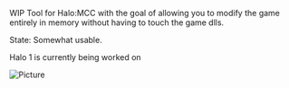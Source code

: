 WIP Tool for Halo:MCC with the goal of allowing you to modify the game entirely in memory without having to touch the game dlls.

State: Somewhat usable.

Halo 1 is currently being worked on

![Picture](https://i.imgur.com/BYtmRAJ.jpeg)